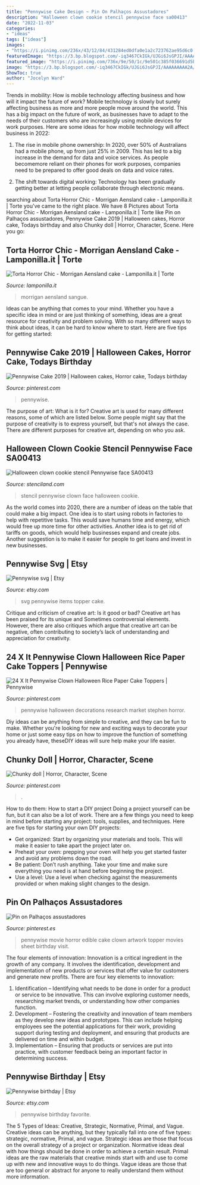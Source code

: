 ```yaml
---
title: "Pennywise Cake Design ~ Pin On Palhaços Assustadores"
description: "Halloween clown cookie stencil pennywise face sa00413"
date: "2022-11-03"
categories:
- "ideas"
tags: ["ideas"]
images:
- "https://i.pinimg.com/236x/43/12/84/431284ed0dfa0e1a2c723762ae95d6c0.jpg?nii=t"
featuredImage: "https://3.bp.blogspot.com/-iq3467CkIGk/UJGi6JsGPJI/AAAAAAAAA2A/jhHrGd7TH9s/s1600/Cake+Morrigan+Aensland+Torta+Halloween+sangue.jpg"
featured_image: "https://i.pinimg.com/736x/9e/50/1c/9e501c385f036691d5b637524997c2b2.jpg"
image: "https://3.bp.blogspot.com/-iq3467CkIGk/UJGi6JsGPJI/AAAAAAAAA2A/jhHrGd7TH9s/s1600/Cake+Morrigan+Aensland+Torta+Halloween+sangue.jpg"
ShowToc: true
author: "Jocelyn Ward"
---
```



Trends in mobility: How is mobile technology affecting business and how will it impact the future of work?
Mobile technology is slowly but surely affecting business as more and more people move around the world. This has a big impact on the future of work, as businesses have to adapt to the needs of their customers who are increasingly using mobile devices for work purposes. Here are some ideas for how mobile technology will affect business in 2022:
1) The rise in mobile phone ownership: In 2020, over 50% of Australians had a mobile phone, up from just 25% in 2009. This has led to a big increase in the demand for data and voice services. As people becomemore reliant on their phones for work purposes, companies need to be prepared to offer good deals on data and voice rates.

2) The shift towards digital working: Technology has been gradually getting better at letting people collaborate through electronic means.

	

		
searching about Torta Horror Chic - Morrigan Aensland cake - Lamponilla.it | Torte you've came to the right place. We have 8 Pictures about Torta Horror Chic - Morrigan Aensland cake - Lamponilla.it | Torte like Pin on Palhaços assustadores, Pennywise Cake 2019 | Halloween cakes, Horror cake, Todays birthday and also Chunky doll | Horror, Character, Scene. Here you go:
		
    
## Torta Horror Chic - Morrigan Aensland Cake - Lamponilla.it | Torte

<img loading=lazy src="https://3.bp.blogspot.com/-iq3467CkIGk/UJGi6JsGPJI/AAAAAAAAA2A/jhHrGd7TH9s/s1600/Cake+Morrigan+Aensland+Torta+Halloween+sangue.jpg" onerror="this.onerror=null;this.src='https://tse4.mm.bing.net/th?id=OIP.KPkmVsiGhJYOpqM_iMJyLQHaLL&amp;pid=15.1';" alt="Torta Horror Chic - Morrigan Aensland cake - Lamponilla.it | Torte">

_Source: lamponilla.it_

>morrigan aensland sangue. 

	

Ideas can be anything that comes to your mind. Whether you have a specific idea in mind or are just thinking of something, ideas are a great resource for creativity and problem solving. With so many different ways to think about ideas, it can be hard to know where to start. Here are five tips for getting started: 

    
## Pennywise Cake 2019 | Halloween Cakes, Horror Cake, Todays Birthday

<img loading=lazy src="https://i.pinimg.com/736x/9e/50/1c/9e501c385f036691d5b637524997c2b2.jpg" onerror="this.onerror=null;this.src='https://tse2.mm.bing.net/th?id=OIP.c_uOLM9RC-k-R5OF7QxQHQHaIk&amp;pid=15.1';" alt="Pennywise Cake 2019 | Halloween cakes, Horror cake, Todays birthday">

_Source: pinterest.com_

>pennywise. 

	

The purpose of art: What is it for?
Creative art is used for many different reasons, some of which are listed below. Some people might say that the purpose of creativity is to express yourself, but that's not always the case. There are different purposes for creative art, depending on who you ask.

    
## Halloween Clown Cookie Stencil Pennywise Face SA00413

<img loading=lazy src="https://stenciland.com/5829-large_default/christmas-words-cookie-stencil-jingle-bells-st00871.jpg" onerror="this.onerror=null;this.src='https://tse2.mm.bing.net/th?id=OIP.QDEw85KNQRyUhrKpqe2M1QHaHa&amp;pid=15.1';" alt="Halloween clown cookie stencil Pennywise face SA00413">

_Source: stenciland.com_

>stencil pennywise clown face halloween cookie. 

	

As the world comes into 2020, there are a number of ideas on the table that could make a big impact. One idea is to start using robots in factories to help with repetitive tasks. This would save humans time and energy, which would free up more time for other activities. Another idea is to get rid of tariffs on goods, which would help businesses expand and create jobs. Another suggestion is to make it easier for people to get loans and invest in new businesses.

    
## Pennywise Svg | Etsy

<img loading=lazy src="https://i.etsystatic.com/17105552/d/il/cab6c0/1487796455/il_340x270.1487796455_5x7i.jpg?version=0" onerror="this.onerror=null;this.src='https://tse2.mm.bing.net/th?id=OIP.AykmabUofiNVAM0J9o5gdAAAAA&amp;pid=15.1';" alt="Pennywise svg | Etsy">

_Source: etsy.com_

>svg pennywise items topper cake. 

	

Critique and criticism of creative art: Is it good or bad?
Creative art has been praised for its unique and Sometimes controversial elements. However, there are also critiques which argue that creative art can be negative, often contributing to society’s lack of understanding and appreciation for creativity.

    
## 24 X It Pennywise Clown Halloween Rice Paper Cake Toppers | Pennywise

<img loading=lazy src="https://i.pinimg.com/236x/43/12/84/431284ed0dfa0e1a2c723762ae95d6c0.jpg?nii=t" onerror="this.onerror=null;this.src='https://tse4.mm.bing.net/th?id=OIP.PvBj1E2jAihb5SBP5JtOiwAAAA&amp;pid=15.1';" alt="24 X It Pennywise Clown Halloween Rice Paper Cake Toppers | Pennywise">

_Source: pinterest.com_

>pennywise halloween decorations research market stephen horror. 

	

Diy ideas can be anything from simple to creative, and they can be fun to make. Whether you're looking for new and exciting ways to decorate your home or just some easy tips on how to improve the function of something you already have, theseDIY ideas will sure help make your life easier.

    
## Chunky Doll | Horror, Character, Scene

<img loading=lazy src="https://i.pinimg.com/736x/a8/62/be/a862bea0d133900956a62923ddebc332.jpg" onerror="this.onerror=null;this.src='https://tse4.mm.bing.net/th?id=OIP.8yDK0BAzAioZfIQE3Q_SyQHaJ3&amp;pid=15.1';" alt="Chunky doll | Horror, Character, Scene">

_Source: pinterest.com_

>. 

	

How to do them: How to start a DIY project
Doing a project yourself can be fun, but it can also be a lot of work. There are a few things you need to keep in mind before starting any project: tools, supplies, and techniques. Here are five tips for starting your own DIY projects: 
- Get organized: Start by organizing your materials and tools. This will make it easier to take apart the project later on. 
- Preheat your oven: prepping your oven will help you get started faster and avoid any problems down the road. 
- Be patient: Don’t rush anything. Take your time and make sure everything you need is at hand before beginning the project. 
- Use a level: Use a level when checking against the measurements provided or when making slight changes to the design.

    
## Pin On Palhaços Assustadores

<img loading=lazy src="https://i.pinimg.com/736x/ab/bc/f7/abbcf75eaeecd41a1bae9b39e44c20f2.jpg" onerror="this.onerror=null;this.src='https://tse3.mm.bing.net/th?id=OIP.AF6m-7XTFjFr7yhyHjl6RAHaJ3&amp;pid=15.1';" alt="Pin on Palhaços assustadores">

_Source: pinterest.es_

>pennywise movie horror edible cake clown artwork topper movies sheet birthday visit. 

	

The four elements of innovation:
Innovation is a critical ingredient in the growth of any company. It involves the identification, development and implementation of new products or services that offer value for customers and generate new profits.
There are four key elements to innovation:
1) Identification – Identifying what needs to be done in order for a product or service to be innovative. This can involve exploring customer needs, researching market trends, or understanding how other companies function.
2) Development – Fostering the creativity and innovation of team members as they develop new ideas and prototypes. This can include helping employees see the potential applications for their work, providing support during testing and deployment, and ensuring that products are delivered on time and within budget. 
3) Implementation – Ensuring that products or services are put into practice, with customer feedback being an important factor in determining success.

    
## Pennywise Birthday | Etsy

<img loading=lazy src="https://img.etsystatic.com/il/f920bc/1390969638/il_340x270.1390969638_ipbg.jpg?version=0" onerror="this.onerror=null;this.src='https://tse4.mm.bing.net/th?id=OIP.K7nvpnjoqq_Kic4wzmbhbQAAAA&amp;pid=15.1';" alt="Pennywise birthday | Etsy">

_Source: etsy.com_

>pennywise birthday favorite. 

	

The 5 Types of Ideas: Creative, Strategic, Normative, Primal, and Vague.
Creative ideas can be anything, but they typically fall into one of five types: strategic, normative, Primal, and vague. 
Strategic ideas are those that focus on the overall strategy of a project or organization. Normative ideas deal with how things should be done in order to achieve a certain result. Primal ideas are the raw materials that creative minds start with and use to come up with new and innovative ways to do things. Vague ideas are those that are too general or abstract for anyone to really understand them without more information.


